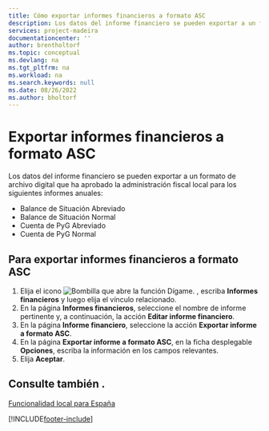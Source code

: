 ```yaml
---
title: Cómo exportar informes financieros a formato ASC
description: Los datos del informe financiero se pueden exportar a un formato de archivo digital que ha aprobado la administración fiscal local para algunos informes.
services: project-madeira
documentationcenter: ''
author: brentholtorf
ms.topic: conceptual
ms.devlang: na
ms.tgt_pltfrm: na
ms.workload: na
ms.search.keywords: null
ms.date: 08/26/2022
ms.author: bholtorf
---
```

# <a name="export-financial-reports-to-asc-format"></a>Exportar informes financieros a formato ASC

Los datos del informe financiero se pueden exportar a un formato de archivo digital que ha aprobado la administración fiscal local para los siguientes informes anuales:  

- Balance de Situación Abreviado  
- Balance de Situación Normal  
- Cuenta de PyG Abreviado  
- Cuenta de PyG Normal  

## <a name="to-export-financial-reports-into-asc-format"></a>Para exportar informes financieros a formato ASC

1. Elija el icono ![Bombilla que abre la función Dígame.](../../media/ui-search/search_small.png "Dígame qué desea hacer") , escriba **Informes financieros** y luego elija el vínculo relacionado.  
2. En la página **Informes financieros**, seleccione el nombre de informe pertinente y, a continuación, la acción **Editar informe financiero**.  
3. En la página **Informe financiero**, seleccione la acción **Exportar informe a formato ASC**.  
4. En la página **Exportar informe a formato ASC**, en la ficha desplegable **Opciones**, escriba la información en los campos relevantes.  
5. Elija **Aceptar**.  
  
## <a name="see-also"></a>Consulte también .

[Funcionalidad local para España](spain-local-functionality.md)

[!INCLUDE[footer-include](../../includes/footer-banner.md)]
